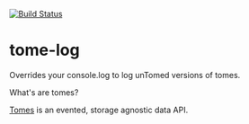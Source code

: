 [![Build Status](https://travis-ci.org/bjornstar/tome-log.png)](https://travis-ci.org/bjornstar/tome-log)

tome-log
========

Overrides your console.log to log unTomed versions of tomes.

What's are tomes?

[Tomes](https://github.com/Wizcorp/node-tomes) is an evented, storage agnostic data API.